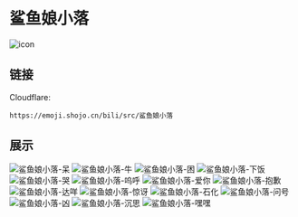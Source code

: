 # 鲨鱼娘小落
![icon](https://emoji.shojo.cn/bili/src/鲨鱼娘小落/icon.png)
## 链接
Cloudflare:
```
https://emoji.shojo.cn/bili/src/鲨鱼娘小落
```
## 展示
![鲨鱼娘小落-呆](https://emoji.shojo.cn/bili/src/鲨鱼娘小落/鲨鱼娘小落-呆.png)
![鲨鱼娘小落-牛](https://emoji.shojo.cn/bili/src/鲨鱼娘小落/鲨鱼娘小落-牛.png)
![鲨鱼娘小落-困](https://emoji.shojo.cn/bili/src/鲨鱼娘小落/鲨鱼娘小落-困.png)
![鲨鱼娘小落-下饭](https://emoji.shojo.cn/bili/src/鲨鱼娘小落/鲨鱼娘小落-下饭.png)
![鲨鱼娘小落-哭](https://emoji.shojo.cn/bili/src/鲨鱼娘小落/鲨鱼娘小落-哭.png)
![鲨鱼娘小落-呜呼](https://emoji.shojo.cn/bili/src/鲨鱼娘小落/鲨鱼娘小落-呜呼.png)
![鲨鱼娘小落-爱你](https://emoji.shojo.cn/bili/src/鲨鱼娘小落/鲨鱼娘小落-爱你.png)
![鲨鱼娘小落-抱歉](https://emoji.shojo.cn/bili/src/鲨鱼娘小落/鲨鱼娘小落-抱歉.png)
![鲨鱼娘小落-达咩](https://emoji.shojo.cn/bili/src/鲨鱼娘小落/鲨鱼娘小落-达咩.png)
![鲨鱼娘小落-惊讶](https://emoji.shojo.cn/bili/src/鲨鱼娘小落/鲨鱼娘小落-惊讶.png)
![鲨鱼娘小落-石化](https://emoji.shojo.cn/bili/src/鲨鱼娘小落/鲨鱼娘小落-石化.png)
![鲨鱼娘小落-问号](https://emoji.shojo.cn/bili/src/鲨鱼娘小落/鲨鱼娘小落-问号.png)
![鲨鱼娘小落-凶](https://emoji.shojo.cn/bili/src/鲨鱼娘小落/鲨鱼娘小落-凶.png)
![鲨鱼娘小落-沉思](https://emoji.shojo.cn/bili/src/鲨鱼娘小落/鲨鱼娘小落-沉思.png)
![鲨鱼娘小落-嘿嘿](https://emoji.shojo.cn/bili/src/鲨鱼娘小落/鲨鱼娘小落-嘿嘿.png)
